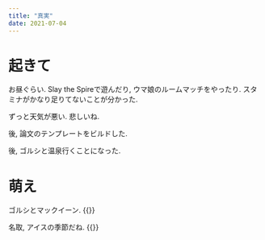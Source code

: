 ```yaml
---
title: "真実"
date: 2021-07-04
---
```


# 起きて
お昼ぐらい. Slay the Spireで遊んだり, ウマ娘のルームマッチをやったり. スタミナがかなり足りてないことが分かった.

ずっと天気が悪い. 悲しいね.

後, 論文のテンプレートをビルドした.

後, ゴルシと温泉行くことになった.
# 萌え
ゴルシとマックイーン.
{{<tweet user="dango_bot" id="1411224153567350787">}}

名取, アイスの季節だね.
{{<tweet user="dango_bot" id="1411651691791802368">}}